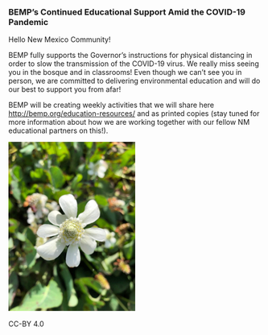 ### BEMP’s Continued Educational Support Amid the COVID-19 Pandemic

Hello New Mexico Community!

BEMP fully supports the Governor’s instructions for physical distancing in order to slow the transmission of the COVID-19 virus. We really miss seeing you in the bosque and in classrooms!  Even though we can’t see you in person, we are committed to delivering environmental education and will do our best to support you from afar!

BEMP will be creating weekly activities that we will share here http://bemp.org/education-resources/ and as printed copies (stay tuned for more information about how we are working together with our fellow NM educational partners on this!).

<img src="https://github.com/BEMPscience/bemp_education/blob/master/images/IMG_1872(1).jpg" width=50% height=50%>

CC-BY 4.0
